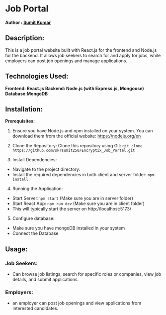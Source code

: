 # Job Portal
**Author : [Sumit Kumar](https://skrsumit250.github.io/Portfolio/)**
## Description:
This is a job portal website built with React.js for the frontend and Node.js for the backend. It allows job seekers to search for and apply for jobs, while employers can post job openings and manage applications.

## Technologies Used:
**Frontend: React.js**
**Backend: Node.js (with Express.js, Mongoose)**
**Database:MongoDB**

## Installation:

**Prerequisites:**
1. Ensure you have Node.js and npm installed on your system. You can download them from the official website: https://nodejs.org/en

2. Clone the Repository:
Clone this repository using Git: 
`git clone https://github.com/skrsumit250/Encryptix_Job_Portal.git`

3. Install Dependencies:
- Navigate to the project directory:
- Install the required dependencies in both client and server folder: `npm install`

4. Running the Application:
- Start Server:`npm start` (Make sure you are in server folder)
- Start React App: `npm run dev` (Make sure you are in client folder)
- This will typically start the server on http://localhost:5173/

5. Configure database:
- Make sure you have mongoDB installed in your system
- Connect the Database

## Usage:

### Job Seekers:
- Can browse job listings, search for specific roles or companies, view job details, and submit applications.
### Employers:
- an employer can post job openings and view applications from interested candidates.